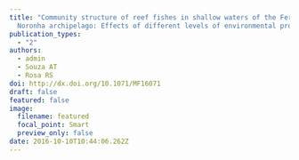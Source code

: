 ```yaml
---
title: "Community structure of reef fishes in shallow waters of the Fernando de
  Noronha archipelago: Effects of different levels of environmental protection"
publication_types:
  - "2"
authors:
  - admin
  - Souza AT
  - Rosa RS
doi: http://dx.doi.org/10.1071/MF16071
draft: false
featured: false
image:
  filename: featured
  focal_point: Smart
  preview_only: false
date: 2016-10-10T10:44:06.262Z
---
```

